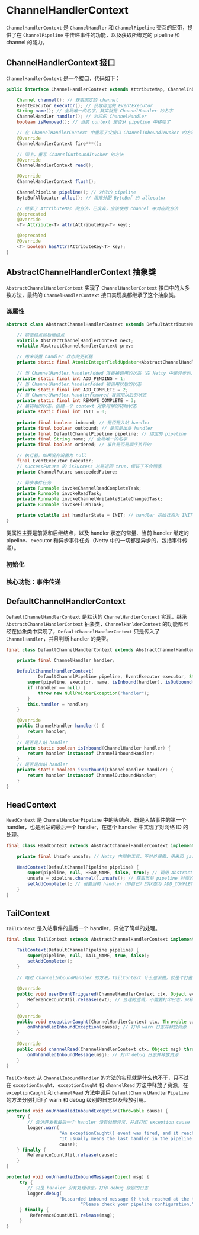 # ChannelHandlerContext
`ChannelHandlerContext` 是 `ChannelHandler` 和 `ChannelPipeline` 交互的纽带，提供了在 `ChannelPipeline` 中传递事件的功能，以及获取所绑定的 pipeline 和 channel 的能力。

## ChannelHandlerContext 接口
`ChannelHandlerContext` 是一个接口，代码如下：

```java
public interface ChannelHandlerContext extends AttributeMap, ChannelInboundInvoker, ChannelOutboundInvoker {

    Channel channel(); // 获取绑定的 channel
    EventExecutor executor(); // 获取绑定的 EventExecutor
    String name(); // 全局唯一的名字，其实就是 ChannelHandler 的名字
    ChannelHandler handler(); // 对应的 ChannelHandler
    boolean isRemoved(); // 当前 context 是否从 pipeline 中移除了

    // 在 ChannelHandlerContext 中重写了父接口 ChannelInboundInvoker 的方法，没有功能上的意义，只是为了增加可读性，不在一一列出了
    @Override
    ChannelHandlerContext fire***();

    // 同上，重写 ChannelOutboundInvoker 的方法
    @Override
    ChannelHandlerContext read();

    @Override
    ChannelHandlerContext flush();

    ChannelPipeline pipeline(); // 对应的 pipeline
    ByteBufAllocator alloc(); // 用来分配 ByteBuf 的 allocator

    // 继承了 AttributeMap 的方法，已废弃，应该使用 channel 中对应的方法
    @Deprecated
    @Override
    <T> Attribute<T> attr(AttributeKey<T> key);

    @Deprecated
    @Override
    <T> boolean hasAttr(AttributeKey<T> key);
}
```

## AbstractChannelHandlerContext 抽象类

`AbstractChannelHandlerContext` 实现了 `ChannelHandlerContext` 接口中的大多数方法，最终的 `ChannelHandlerContext` 接口实现类都继承了这个抽象类。

### 类属性

```java
abstract class AbstractChannelHandlerContext extends DefaultAttributeMap implements ChannelHandlerContext, ResourceLeakHint {

    // 前驱结点和后继结点
    volatile AbstractChannelHandlerContext next;
    volatile AbstractChannelHandlerContext prev;

    // 用来设置 handler 状态的更新器
    private static final AtomicIntegerFieldUpdater<AbstractChannelHandlerContext> HANDLER_STATE_UPDATER;
    
    // 当 ChannelHandler.handlerAdded 准备被调用的状态（在 Netty 中是异步的，有中间状态）
    private static final int ADD_PENDING = 1;
    // 当 ChannelHandler.handlerAdded 被调用以后的状态
    private static final int ADD_COMPLETE = 2;
    // 当 ChannelHandler.handlerRemoved 被调用以后的状态
    private static final int REMOVE_COMPLETE = 3;
    // 最初始的状态，创建一个 context 对象时候的初始状态
    private static final int INIT = 0;
    
    private final boolean inbound; // 是否是入站 handler
    private final boolean outbound; // 是否是出站 handler
    private final DefaultChannelPipeline pipeline; // 绑定的 pipeline
    private final String name; // 全局唯一的名字
    private final boolean ordered; // 事件是否是顺序执行的

    // 执行器，如果没有设置为 null
    final EventExecutor executor;
    // successFuture 的 isSuccess 总是返回 true，保证了不会阻塞
    private ChannelFuture succeededFuture;

    // 异步事件任务
    private Runnable invokeChannelReadCompleteTask;
    private Runnable invokeReadTask;
    private Runnable invokeChannelWritableStateChangedTask;
    private Runnable invokeFlushTask;

    private volatile int handlerState = INIT; // handler 初始状态为 INIT
}
```

类属性主要是前驱和后继结点，以及 handler 状态的常量、当前 handler 绑定的 pipeline、executor 和异步事件任务（Netty 中的一切都是异步的，包括事件传递）。

### 初始化

### 核心功能：事件传递

## DefaultChannelHandlerContext

`DefaultChannelHandlerContext` 是默认的 `ChannelHandlerContext` 实现，继承 `AbstractChannelHandlerContext` 抽象类，`ChannelHanlderContext` 的功能都已经在抽象类中实现了，`DefaultChannelHandlerContext` 只是传入了 `ChannelHandler`，并且判断 handler 的类型。

```java
final class DefaultChannelHandlerContext extends AbstractChannelHandlerContext {

    private final ChannelHandler handler;

    DefaultChannelHandlerContext(
            DefaultChannelPipeline pipeline, EventExecutor executor, String name, ChannelHandler handler) {
        super(pipeline, executor, name, isInbound(handler), isOutbound(handler)); // AbstractChannelHandlerContext 的构造方法
        if (handler == null) {
            throw new NullPointerException("handler");
        }
        this.handler = handler;
    }

    @Override
    public ChannelHandler handler() {
        return handler;
    }
    // 是否是入站 handler
    private static boolean isInbound(ChannelHandler handler) {
        return handler instanceof ChannelInboundHandler;
    }
    // 是否是出站 handler
    private static boolean isOutbound(ChannelHandler handler) {
        return handler instanceof ChannelOutboundHandler;
    }
}
```

## HeadContext

`HeadContext` 是 `ChannelHandlerPipeline` 中的头结点，既是入站事件的第一个 handler，也是出站的最后一个 handler，在这个 handler 中实现了对网络 IO 的处理。

```java
final class HeadContext extends AbstractChannelHandlerContext implements ChannelOutboundHandler, ChannelInboundHandler {

    private final Unsafe unsafe; // Netty 内部的工具，不对外暴露，用来和 java nio api 交互 IO 相关事件

    HeadContext(DefaultChannelPipeline pipeline) {
        super(pipeline, null, HEAD_NAME, false, true); // 调用 AbstractChannelHanlderContext 的构造方法
        unsafe = pipeline.channel().unsafe(); // 获取当前 pipeline 对应的 channel 所绑定的 unsafe 对象
        setAddComplete(); // 设置当前 handler（即自己）的状态为 ADD_COMPLETE
    }
}
```

## TailContext

`TailContext` 是入站事件的最后一个 handler，只做了简单的处理。

```java
final class TailContext extends AbstractChannelHandlerContext implements ChannelInboundHandler {

    TailContext(DefaultChannelPipeline pipeline) {
        super(pipeline, null, TAIL_NAME, true, false);
        setAddComplete();
    }
    
    // 略过 ChannelInboundHandler 的方法，TailContext 什么也没做，就是个打酱油的
    
    @Override
    public void userEventTriggered(ChannelHandlerContext ctx, Object evt) throws Exception { 
        ReferenceCountUtil.release(evt); // 合理的逻辑，不需要打印日志，只释放资源
    }
    
    @Override
    public void exceptionCaught(ChannelHandlerContext ctx, Throwable cause) throws Exception {
        onUnhandledInboundException(cause); // 打印 warn 日志并释放资源
    }
    
    @Override
    public void channelRead(ChannelHandlerContext ctx, Object msg) throws Exception {
        onUnhandledInboundMessage(msg); // 打印 debug 日志并释放资源
    }
}
```

`TailContext` 从 `ChannelInboundHandler` 的方法的实现就是什么也不干，只不过在 `exceptionCaught`、`exceptionCaught` 和 `channelRead` 方法中释放了资源，在 `exceptionCaught` 和 `channelRead` 方法中调用 `DefaultChannelHandlerPipeline` 的方法分别打印了 warn 和 debug 级别的日志以及释放引用。

```java
protected void onUnhandledInboundException(Throwable cause) {
    try {
        // 告诉开发者最后一个 handler 没有处理异常，并且打印 exception cause
        logger.warn(
                    "An exceptionCaught() event was fired, and it reached at the tail of the pipeline. " +
                    "It usually means the last handler in the pipeline did not handle the exception.",
                    cause);
    } finally {
        ReferenceCountUtil.release(cause);
    }
}
```

```java
protected void onUnhandledInboundMessage(Object msg) {
     try {
        // 只是 handler 没有处理消息，打印 debug 级别的日志
        logger.debug(
                    "Discarded inbound message {} that reached at the tail of the pipeline. " +
                            "Please check your pipeline configuration.", msg);
     } finally {
         ReferenceCountUtil.release(msg);
     }
}
```

